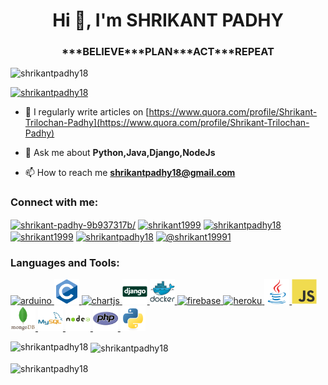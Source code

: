 <h1 align="center">Hi 👋, I'm SHRIKANT PADHY</h1>
<h3 align="center">***BELIEVE***PLAN***ACT***REPEAT</h3>

<p align="left"> <img src="https://komarev.com/ghpvc/?username=shrikantpadhy18&label=Profile%20views&color=0e75b6&style=flat" alt="shrikantpadhy18" /> </p>

<p align="left"> <a href="https://github.com/ryo-ma/github-profile-trophy"><img src="https://github-profile-trophy.vercel.app/?username=shrikantpadhy18" alt="shrikantpadhy18" /></a> </p>

- 📝 I regularly write articles on [https://www.quora.com/profile/Shrikant-Trilochan-Padhy](https://www.quora.com/profile/Shrikant-Trilochan-Padhy)

- 💬 Ask me about **Python,Java,Django,NodeJs**

- 📫 How to reach me **shrikantpadhy18@gmail.com**

<h3 align="left">Connect with me:</h3>
<p align="left">
<a href="https://linkedin.com/in/shrikant-padhy-9b937317b/" target="blank"><img align="center" src="https://cdn.jsdelivr.net/npm/simple-icons@3.0.1/icons/linkedin.svg" alt="shrikant-padhy-9b937317b/" height="30" width="40" /></a>
<a href="https://www.codechef.com/users/shrikant1999" target="blank"><img align="center" src="https://cdn.jsdelivr.net/npm/simple-icons@3.1.0/icons/codechef.svg" alt="shrikant1999" height="30" width="40" /></a>
<a href="https://www.hackerrank.com/shrikantpadhy18" target="blank"><img align="center" src="https://cdn.jsdelivr.net/npm/simple-icons@3.0.1/icons/hackerrank.svg" alt="shrikantpadhy18" height="30" width="40" /></a>
<a href="https://codeforces.com/profile/shrikant1999" target="blank"><img align="center" src="https://cdn.jsdelivr.net/npm/simple-icons@3.0.1/icons/codeforces.svg" alt="shrikant1999" height="30" width="40" /></a>
<a href="https://www.leetcode.com/shrikantpadhy18" target="blank"><img align="center" src="https://cdn.jsdelivr.net/npm/simple-icons@3.0.1/icons/leetcode.svg" alt="shrikantpadhy18" height="30" width="40" /></a>
<a href="https://www.hackerearth.com/@shrikant19991" target="blank"><img align="center" src="https://cdn.jsdelivr.net/npm/simple-icons@3.0.1/icons/hackerearth.svg" alt="@shrikant19991" height="30" width="40" /></a>
</p>

<h3 align="left">Languages and Tools:</h3>
<p align="left"> <a href="https://www.arduino.cc/" target="_blank"> <img src="https://cdn.worldvectorlogo.com/logos/arduino-1.svg" alt="arduino" width="40" height="40"/> </a> <a href="https://www.cprogramming.com/" target="_blank"> <img src="https://raw.githubusercontent.com/devicons/devicon/master/icons/c/c-original.svg" alt="c" width="40" height="40"/> </a> <a href="https://www.chartjs.org" target="_blank"> <img src="https://www.chartjs.org/media/logo-title.svg" alt="chartjs" width="40" height="40"/> </a> <a href="https://www.djangoproject.com/" target="_blank"> <img src="https://raw.githubusercontent.com/devicons/devicon/master/icons/django/django-original.svg" alt="django" width="40" height="40"/> </a> <a href="https://www.docker.com/" target="_blank"> <img src="https://raw.githubusercontent.com/devicons/devicon/master/icons/docker/docker-original-wordmark.svg" alt="docker" width="40" height="40"/> </a> <a href="https://firebase.google.com/" target="_blank"> <img src="https://www.vectorlogo.zone/logos/firebase/firebase-icon.svg" alt="firebase" width="40" height="40"/> </a> <a href="https://heroku.com" target="_blank"> <img src="https://www.vectorlogo.zone/logos/heroku/heroku-icon.svg" alt="heroku" width="40" height="40"/> </a> <a href="https://www.java.com" target="_blank"> <img src="https://raw.githubusercontent.com/devicons/devicon/master/icons/java/java-original.svg" alt="java" width="40" height="40"/> </a> <a href="https://developer.mozilla.org/en-US/docs/Web/JavaScript" target="_blank"> <img src="https://raw.githubusercontent.com/devicons/devicon/master/icons/javascript/javascript-original.svg" alt="javascript" width="40" height="40"/> </a> <a href="https://www.mongodb.com/" target="_blank"> <img src="https://raw.githubusercontent.com/devicons/devicon/master/icons/mongodb/mongodb-original-wordmark.svg" alt="mongodb" width="40" height="40"/> </a> <a href="https://www.mysql.com/" target="_blank"> <img src="https://raw.githubusercontent.com/devicons/devicon/master/icons/mysql/mysql-original-wordmark.svg" alt="mysql" width="40" height="40"/> </a> <a href="https://nodejs.org" target="_blank"> <img src="https://raw.githubusercontent.com/devicons/devicon/master/icons/nodejs/nodejs-original-wordmark.svg" alt="nodejs" width="40" height="40"/> </a> <a href="https://www.php.net" target="_blank"> <img src="https://raw.githubusercontent.com/devicons/devicon/master/icons/php/php-original.svg" alt="php" width="40" height="40"/> </a> <a href="https://www.python.org" target="_blank"> <img src="https://raw.githubusercontent.com/devicons/devicon/master/icons/python/python-original.svg" alt="python" width="40" height="40"/> </a> </p>

<p><img align="left" src="https://github-readme-stats.vercel.app/api/top-langs?username=shrikantpadhy18&show_icons=true&locale=en&layout=compact" alt="shrikantpadhy18" /></p>

<p>&nbsp;<img align="center" src="https://github-readme-stats.vercel.app/api?username=shrikantpadhy18&show_icons=true&locale=en" alt="shrikantpadhy18" /></p>

<p><img align="center" src="https://github-readme-streak-stats.herokuapp.com/?user=shrikantpadhy18&" alt="shrikantpadhy18" /></p>
